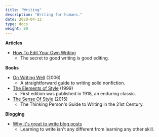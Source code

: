 ```yaml
---
title: "Writing"
description: "Writing for humans."
date: 2020-04-12
type: docs
weight: 80
---
```

**Articles**
* [How To Edit Your Own Writing](https://www.nytimes.com/2020/04/07/smarter-living/how-to-edit-your-own-writing.html)
  * The secret to good writing is good editing.

**Books**

* [On Writing Well](https://www.amazon.com/Writing-Well-Classic-Guide-Nonfiction/dp/0060891548) (2006)
  * A straightforward guide to writing solid nonfiction.
* [The Elements of Style](https://www.amazon.com/Elements-Style-Fourth-William-Strunk/dp/020530902X) (1999)
  * First edition was published in 1918, an enduring classic.
* [The Sense Of Style](https://www.amazon.com/Sense-Style-Thinking-Persons-Writing/dp/0143127799) (2015)
  * The Thinking Person's Guide to Writing in the 21st Century.

**Blogging**

* [Why it's great to write blog posts](https://sanderknape.com/2020/04/why-great-write-blog-posts/)
  * Learning to write isn't any different from learning any other skill.